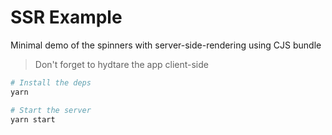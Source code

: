 # SSR Example

Minimal demo of the spinners with server-side-rendering using CJS bundle

> Don't forget to hydtare the app client-side

```sh
# Install the deps
yarn

# Start the server
yarn start
```
